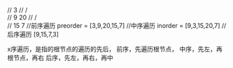 //     3
//   / \
//  9  20
//    /  \
//   15   7
//前序遍历 preorder = [3,9,20,15,7]
//中序遍历 inorder = [9,3,15,20,7]
//后序遍历 [9,15,7,3]

x序遍历，是指的根节点的遍历的先后，
前序，先遍历根节点，
中序，先左，再根节点，再右
后序，先左，再右，再中